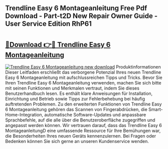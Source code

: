 ## Trendline Easy 6 Montageanleitung Free Pdf Download - Part-t2D New Repair Owner Guide - User Service Edition RhP61

# <h2><a href="http://df6w36k.blite.top/?on=Trendline+Easy+6+Montageanleitung">🔗Download 👉🔴 Trendline Easy 6 Montageanleitung</a></h2>

[![Trendline Easy 6 Montageanleitung new download](https://i.imgur.com/lujVjoI.png)](http://df6w36k.blite.top/?on=Trendline+Easy+6+Montageanleitung)
Produktinformationen Dieser Leitfaden erschließt das verborgene Potenzial Ihres neuen Trendline Easy 6 Montageanleitung mit aufschlussreichen Tipps und Tricks. Bevor Sie Ihren Trendline Easy 6 Montageanleitung verwenden, machen Sie sich bitte mit seinen Funktionen und Merkmalen vertraut, indem Sie dieses Benutzerhandbuch lesen. Es enthält klare Anweisungen für Installation, Einrichtung und Betrieb sowie Tipps zur Fehlerbehebung bei häufig auftretenden Problemen. Zu den erweiterten Funktionen von Trendline Easy 6 Montageanleitung gehören das Scannen von Fingerabdrücken, die Smart-Home-Integration, automatische Software-Updates und anpassbare Sprachbefehle, auf die alle über die Benutzeroberfläche zugegriffen und angepasst werden können. Wir vertrauen darauf, dass das Trendline Easy 6 MontageanleitungD eine umfassende Ressource für Ihre Bemühungen war, die Besonderheiten Ihres neuen Geräts kennenzulernen. Bei Fragen oder Bedenken können Sie sich gerne an unseren Kundenservice wenden.
